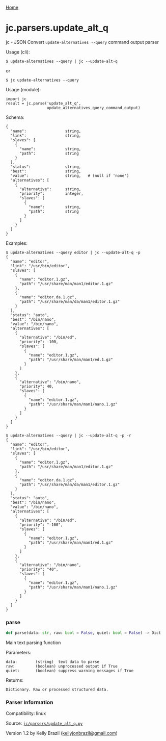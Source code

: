 [Home](https://kellyjonbrazil.github.io/jc/)
<a id="jc.parsers.update_alt_q"></a>

# jc.parsers.update\_alt\_q

jc - JSON Convert `update-alternatives --query` command output parser

Usage (cli):

    $ update-alternatives --query | jc --update-alt-q

or

    $ jc update-alternatives --query

Usage (module):

    import jc
    result = jc.parse('update_alt_q',
                      update_alternatives_query_command_output)

Schema:

    {
      "name":                 string,
      "link":                 string,
      "slaves": [
        {
          "name":             string,
          "path":             string
        }
      ],
      "status":               string,
      "best":                 string,
      "value":                string,   # (null if 'none')
      "alternatives": [
        {
          "alternative":      string,
          "priority":         integer,
          "slaves": [
            {
              "name":         string,
              "path":         string
            }
          ]
        }
      ]
    }

Examples:

    $ update-alternatives --query editor | jc --update-alt-q -p
    {
      "name": "editor",
      "link": "/usr/bin/editor",
      "slaves": [
        {
          "name": "editor.1.gz",
          "path": "/usr/share/man/man1/editor.1.gz"
        },
        {
          "name": "editor.da.1.gz",
          "path": "/usr/share/man/da/man1/editor.1.gz"
        }
      ],
      "status": "auto",
      "best": "/bin/nano",
      "value": "/bin/nano",
      "alternatives": [
        {
          "alternative": "/bin/ed",
          "priority": -100,
          "slaves": [
            {
              "name": "editor.1.gz",
              "path": "/usr/share/man/man1/ed.1.gz"
            }
          ]
        },
        {
          "alternative": "/bin/nano",
          "priority": 40,
          "slaves": [
            {
              "name": "editor.1.gz",
              "path": "/usr/share/man/man1/nano.1.gz"
            }
          ]
        }
      ]
    }

    $ update-alternatives --query | jc --update-alt-q -p -r
    {
      "name": "editor",
      "link": "/usr/bin/editor",
      "slaves": [
        {
          "name": "editor.1.gz",
          "path": "/usr/share/man/man1/editor.1.gz"
        },
        {
          "name": "editor.da.1.gz",
          "path": "/usr/share/man/da/man1/editor.1.gz"
        }
      ],
      "status": "auto",
      "best": "/bin/nano",
      "value": "/bin/nano",
      "alternatives": [
        {
          "alternative": "/bin/ed",
          "priority": "-100",
          "slaves": [
            {
              "name": "editor.1.gz",
              "path": "/usr/share/man/man1/ed.1.gz"
            }
          ]
        },
        {
          "alternative": "/bin/nano",
          "priority": "40",
          "slaves": [
            {
              "name": "editor.1.gz",
              "path": "/usr/share/man/man1/nano.1.gz"
            }
          ]
        }
      ]
    }

<a id="jc.parsers.update_alt_q.parse"></a>

### parse

```python
def parse(data: str, raw: bool = False, quiet: bool = False) -> Dict
```

Main text parsing function

Parameters:

    data:        (string)  text data to parse
    raw:         (boolean) unprocessed output if True
    quiet:       (boolean) suppress warning messages if True

Returns:

    Dictionary. Raw or processed structured data.

### Parser Information
Compatibility:  linux

Source: [`jc/parsers/update_alt_q.py`](https://github.com/kellyjonbrazil/jc/blob/master/jc/parsers/update_alt_q.py)

Version 1.2 by Kelly Brazil (kellyjonbrazil@gmail.com)
